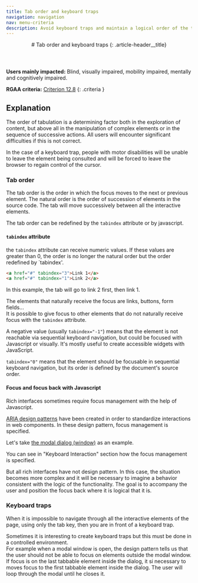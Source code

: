 ```yaml
---
title: Tab order and keyboard traps
navigation: navigation
nav: menu-criteria
description: Avoid keyboard traps and maintain a logical order of the tabulation
---
```


<header>
# Tab order and keyboard traps
{: .article-header__title}
</header>

**Users mainly impacted:** Blind, visually impaired, mobility impaired, mentally and cognitively impaired.

**RGAA criteria:** [Criterion 12.8](https://www.numerique.gouv.fr/publications/rgaa-accessibilite/methode-rgaa/criteres/#crit-12-8)
{: .criteria }

## Explanation

The order of tabulation is a determining factor both in the exploration of content, but above all in the manipulation of complex elements or in the sequence of successive actions. All users will encounter significant difficulties if this is not correct.

In the case of a keyboard trap, people with motor disabilities will be unable to leave the element being consulted and will be forced to leave the browser to regain control of the cursor.

### Tab order

The tab order is the order in which the focus moves to the next or previous element.
The natural order is the order of succession of elements in the source code. The tab will move successively between all the interactive elements.

The tab order can be redefined by the `tabindex` attribute or by javascript.

#### `tabindex` attribute

the `tabindex` attribute can receive numeric values. If these values are greater than 0, the order is no longer the natural order but the order redefined by `tabindex'.

```html
<a href="#" tabindex="3">Link 1</a>
<a href="#" tabindex="1">Link 2</a>
```

In this example, the tab will go to link 2 first, then link 1.

The elements that naturally receive the focus are links, buttons, form fields...<br>
It is possible to give focus to other elements that do not naturally receive focus with the `tabindex` attribute.

A negative value (usually `tabindex="-1"`) means that the element is not reachable via sequential keyboard navigation, but could be focused with Javascript or visually. It's mostly useful to create accessible widgets with JavaScript.

`tabindex="0"` means that the element should be focusable in sequential keyboard navigation, but its order is defined by the document's source order.

#### Focus and focus back with Javascript

Rich interfaces sometimes require focus management with the help of Javascript.

[ARIA design patterns](https://www.w3.org/TR/wai-aria-practices-1.1/#aria_ex) have been created in order to standardize interactions in web components.
In these design pattern, focus management is specified.

Let's take [the modal dialog (window)](https://www.w3.org/TR/wai-aria-practices-1.1/#dialog_modal) as an example.

You can see in "Keyboard Interaction" section how the focus management is specified.

But all rich interfaces have not design pattern. In this case, the situation becomes more complex and it will be necessary to imagine a behavior consistent with the logic of the functionality. The goal is to accompany the user and position the focus back where it is logical that it is.

### Keyboard traps

When it is impossible to navigate through all the interactive elements of the page, using only the tab key, then you are in front of a keyboard trap.

Sometimes it is interesting to create keyboard traps but this must be done in a controlled environment.<br>
For example when a modal window is open, the design pattern tells us that the user should not be able to focus on elements outside the modal window.
If focus is on the last tabbable element inside the dialog, it si necessary to moves focus to the first tabbable element inside the dialog.
The user will loop through the modal until he closes it.
